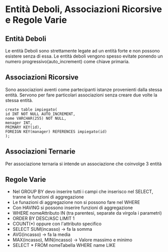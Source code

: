 # Entità Deboli, Associazioni Ricorsive e Regole Varie

## Entità Deboli

Le entità Deboli sono strettamente legate ad un entità forte e non possono esistere senza di essa.
Le entità deboli vengono spesso evitate ponendo un numero progressivo(auto_increment) come chiave primaria.

## Associazioni Ricorsive

Sono associazioni aventi come partecipanti istanze provenienti dalla stessa entità.
Servono per fare particolari associazioni senza creare due volte la stessa entità.

``` 
create table impiegato(
id INT NOT NULL AUTO_INCREMENT,
nome VARCHAR(255) NOT NULL,
menager INT,
PRIMARY KEY(id),
FOREIGN KEY(manager) REFERENCES impiegato(id)
);
```

## Associazioni Ternarie

Per associazione ternaria si intende un associazione che coinvolge 3 entità

## Regole Varie

- Nel GROUP BY devo inserire tutti i campi che inserisco nel SELECT, tranne le funzioni di aggregazione
- Le funazioni di aggregazione non si possono fare nel WHERE
- Con HAVING si possono inserire funzioni di aggregazione
- WHERE nomeAttributo IN (tra parentesi, separate da virgola i parametri)
- ORDER BY DESC/ASC LIMIT 1
- COUNT(*) oppure con l'attributo specifico
- SELECT SUM(incasso) -> fa la somma
- AVG(incasso) -> fa la media
- MAX(incasso), MIN(incasso) -> Valore massimo e minimo
- SELECT * FROM nomeTabella WHERE name LIKE
<!--stackedit_data:
eyJoaXN0b3J5IjpbMTcxNjI0MjY5NSwtNjE2OTMwMjAxXX0=
-->